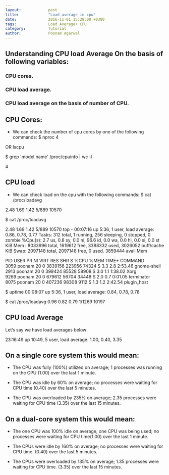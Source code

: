 ```yaml
---
layout:            post
title:             "Load average in cpu"
date:              2016-11-01 15:28:00 +0300
tags:              Load Average+ CPU
category:          Tutorial
author:            Poonam Agarwal
---
```

## Understanding CPU load Average On the basis of following variables:
### CPU cores.
### CPU load average.
### CPU load average on the basis of number of CPU.

## CPU Cores:
- We can check the number of cpu cores by one of the following commands:
$ nproc
4

OR
lscpu

$ grep 'model name' /proc/cpuinfo | wc -l

4

## CPU load 
- We can check load on the cpu with the following commands:
$ cat /proc/loadavg

2.48 1.69 1.42 5/889 10570
 
$ cat /proc/loadavg

2.48 1.69 1.42 5/889 10570
top - 00:07:16 up  5:36,  1 user,  load average: 0.86, 0.78, 0.77
Tasks: 312 total,   1 running, 256 sleeping,   0 stopped,   0 zombie
%Cpu(s):  2.7 us,  0.8 sy,  0.0 ni, 96.6 id,  0.0 wa,  0.0 hi,  0.0 si,  0.0 st
KiB Mem :  8033996 total,  1619612 free,  3388332 used,  3026052 buff/cache
KiB Swap:  2097148 total,  2097148 free,        0 used.  3859444 avail Mem 

  PID USER      PR  NI    VIRT    RES    SHR S  %CPU %MEM     TIME+ COMMAND                                                                   
 3059 poonam    20   0 3839156 223956  74324 S   3.3  2.8   2:53.46 gnome-shell                                                               
 2913 poonam    20   0  399424  85528  58908 S   3.0  1.1   1:38.02 Xorg                                                                      
 9269 poonam    20   0  679612  56704  34448 S   2.0  0.7   0:01.05 terminator                                                                
 8075 poonam    20   0  407236  98308   9112 S   1.3  1.2   2:42.54 plugin_host                                                               


$ uptime
 00:08:07 up  5:36,  1 user,  load average: 0.84, 0.78, 0.78


$ cat /proc/loadavg
0.96 0.82 0.79 1/1269 10197

## CPU load Average
Let’s say we have load averages below:

23:16:49 up  10:49,  5 user,  load average: 1.00, 0.40, 3.35

## On a single core system this would mean:
- The CPU was fully (100%) utilized on average; 1 processes was running on the CPU (1.00) over the last 1 minute.

- The CPU was idle by 60% on average; no processes were waiting for CPU time (0.40) over the last 5 minutes.

- The CPU was overloaded by 235% on average; 2.35 processes were waiting for CPU time (3.35) over the last 15 minutes.

## On a dual-core system this would mean:
- The one CPU was 100% idle on average, one CPU was being used; no processes were waiting for CPU time(1.00) over the last 1 minute.

- The CPUs were idle by 160% on average; no processes were waiting for CPU time. (0.40) over the last 5 minutes.

- The CPUs were overloaded by 135% on average; 1.35 processes were waiting for CPU time. (3.35) over the last 15 minutes.


